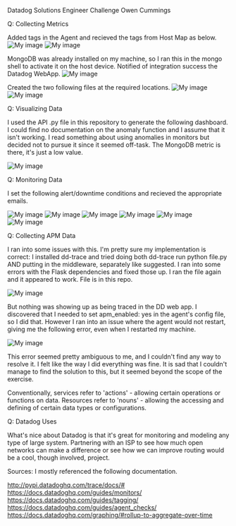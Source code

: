 Datadog Solutions Engineer Challenge
Owen Cummings

Q: Collecting Metrics

Added tags in the Agent and recieved the tags from Host Map as below.
![My image](https://i.imgur.com/C5X5Lo0.png)
![My image](https://i.imgur.com/N1Dwx6d.png)


MongoDB was already installed on my machine, so I ran this in the mongo shell to activate it on the host device. Notified of integration success the Datadog WebApp.
![My image](https://i.imgur.com/QmeFfm7.png)


Created the two following files at the required locations.
![My image](https://i.imgur.com/omdHdKG.png)
![My image](https://i.imgur.com/9MaDW6X.png)



Q: Visualizing Data

I used the API .py file in this repository to generate the following dashboard. I could find no documentation on the anomaly function and I assume that it isn't working. I read something about using anomalies in monitors but decided not to pursue it since it seemed off-task. The MongoDB metric is there, it's just a low value.

![My image](https://i.imgur.com/2Vjup6U.png)



Q: Monitoring Data

I set the following alert/downtime conditions and recieved the appropriate emails.

![My image](https://i.imgur.com/cM1kZk8.png)
![My image](https://i.imgur.com/5sJd7Zw.png)
![My image](https://i.imgur.com/yFrL8nl.png)
![My image](https://i.imgur.com/qySnFnI.png)
![My image](https://i.imgur.com/PNboapl.png)
![My image](https://i.imgur.com/TAzufzm.png)




Q: Collecting APM Data

I ran into some issues with this. I'm pretty sure my implementation is correct: I installed dd-trace and tried doing both dd-trace run python file.py AND putting in the middleware, separately like suggested. I ran into some errors with the Flask dependencies and fixed those up. I ran the file again and it appeared to work. File is in this repo. 

![My image](https://i.imgur.com/wer0W2X.png)

But nothing was showing up as being traced in the DD web app. I discovered that I needed to set apm_enabled: yes in the agent's config file, so I did that. However I ran into an issue where the agent would not restart, giving me the following error, even when I restarted my machine.

![My image](https://i.imgur.com/l5my8sx.png)

This error seemed pretty ambiguous to me, and I couldn't find any way to resolve it. I felt like the way I did everything was fine. It is sad that I couldn't manage to find the solution to this, but it seemed beyond the scope of the exercise. 

Conventionally, services refer to 'actions' - allowing certain operations or functions on data. Resources refer to 'nouns' - allowing the accessing and defining of certain data types or configurations.



Q: Datadog Uses

What's nice about Datadog is that it's great for monitoring and modeling any type of large system. Partnering with an ISP to see how much open networks can make a difference or see how we can improve routing would be a cool, though involved, project.





Sources:
I mostly referenced the following documentation.

http://pypi.datadoghq.com/trace/docs/#
https://docs.datadoghq.com/guides/monitors/
https://docs.datadoghq.com/guides/tagging/
https://docs.datadoghq.com/guides/agent_checks/
https://docs.datadoghq.com/graphing/#rollup-to-aggregate-over-time
